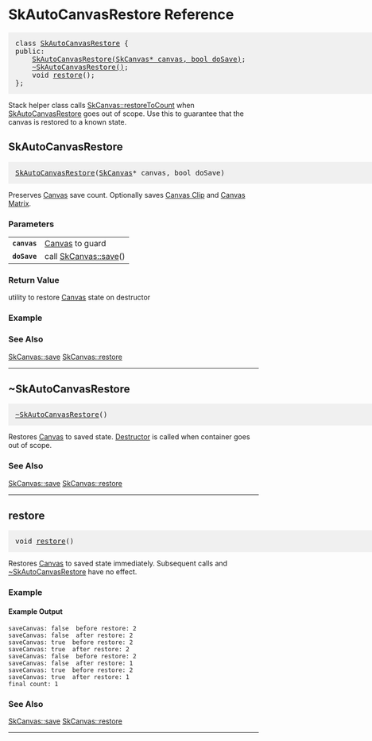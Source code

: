 SkAutoCanvasRestore Reference
===

<a name='SkAutoCanvasRestore'></a>

<pre style="padding: 1em 1em 1em 1em;width: 62.5em; background-color: #f0f0f0">
class <a href='#SkAutoCanvasRestore'>SkAutoCanvasRestore</a> {
public:
    <a href='#SkAutoCanvasRestore_SkCanvas_star'>SkAutoCanvasRestore(SkCanvas* canvas, bool doSave)</a>;
    <a href='#SkAutoCanvasRestore_destructor'>~SkAutoCanvasRestore()</a>;
    void <a href='#SkAutoCanvasRestore_restore'>restore</a>();
};
</pre>

Stack helper class calls <a href='SkCanvas_Reference#SkCanvas_restoreToCount'>SkCanvas::restoreToCount</a> when <a href='#SkAutoCanvasRestore'>SkAutoCanvasRestore</a>
goes out of scope. Use this to guarantee that the canvas is restored to a known
state.

<a name='SkAutoCanvasRestore_SkCanvas_star'></a>
## SkAutoCanvasRestore

<pre style="padding: 1em 1em 1em 1em; width: 62.5em;background-color: #f0f0f0">
<a href='#SkAutoCanvasRestore'>SkAutoCanvasRestore</a>(<a href='SkCanvas_Reference#SkCanvas'>SkCanvas</a>* canvas, bool doSave)
</pre>

Preserves <a href='SkCanvas_Reference#Canvas'>Canvas</a> save count. Optionally saves <a href='SkCanvas_Reference#Clip'>Canvas Clip</a> and <a href='SkCanvas_Reference#Matrix'>Canvas Matrix</a>.

### Parameters

<table>  <tr>    <td><a name='SkAutoCanvasRestore_SkCanvas_star_canvas'><code><strong>canvas</strong></code></a></td>
    <td><a href='SkCanvas_Reference#Canvas'>Canvas</a> to guard</td>
  </tr>
  <tr>    <td><a name='SkAutoCanvasRestore_SkCanvas_star_doSave'><code><strong>doSave</strong></code></a></td>
    <td>call <a href='SkCanvas_Reference#SkCanvas_save'>SkCanvas::save</a>()</td>
  </tr>
</table>

### Return Value

utility to restore <a href='SkCanvas_Reference#Canvas'>Canvas</a> state on destructor

### Example

<div><fiddle-embed name="466ef576b88e29d7252422db7adeed1c"></fiddle-embed></div>

### See Also

<a href='SkCanvas_Reference#SkCanvas_save'>SkCanvas::save</a> <a href='SkCanvas_Reference#SkCanvas_restore'>SkCanvas::restore</a>

---

<a name='SkAutoCanvasRestore_destructor'></a>
## ~SkAutoCanvasRestore

<pre style="padding: 1em 1em 1em 1em; width: 62.5em;background-color: #f0f0f0">
<a href='#SkAutoCanvasRestore_destructor'>~SkAutoCanvasRestore</a>()
</pre>

Restores <a href='SkCanvas_Reference#Canvas'>Canvas</a> to saved state. <a href='undocumented#Destructor'>Destructor</a> is called when container goes out of
scope.

### See Also

<a href='SkCanvas_Reference#SkCanvas_save'>SkCanvas::save</a> <a href='SkCanvas_Reference#SkCanvas_restore'>SkCanvas::restore</a>

---

<a name='SkAutoCanvasRestore_restore'></a>
## restore

<pre style="padding: 1em 1em 1em 1em; width: 62.5em;background-color: #f0f0f0">
void <a href='#SkAutoCanvasRestore_restore'>restore</a>()
</pre>

Restores <a href='SkCanvas_Reference#Canvas'>Canvas</a> to saved state immediately. Subsequent calls and
<a href='#SkAutoCanvasRestore_destructor'>~SkAutoCanvasRestore</a> have no effect.

### Example

<div><fiddle-embed name="9f459b218ec079c1ada23f4412968f9a">

#### Example Output

~~~~
saveCanvas: false  before restore: 2
saveCanvas: false  after restore: 2
saveCanvas: true  before restore: 2
saveCanvas: true  after restore: 2
saveCanvas: false  before restore: 2
saveCanvas: false  after restore: 1
saveCanvas: true  before restore: 2
saveCanvas: true  after restore: 1
final count: 1
~~~~

</fiddle-embed></div>

### See Also

<a href='SkCanvas_Reference#SkCanvas_save'>SkCanvas::save</a> <a href='SkCanvas_Reference#SkCanvas_restore'>SkCanvas::restore</a>

---

